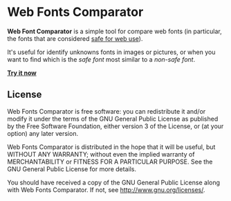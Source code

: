 Web Fonts Comparator
====================

**Web Font Comparator** is a simple tool for compare web fonts
(in particular, the fonts that are considered [safe for web use](http://www.w3schools.com/cssref/css_websafe_fonts.asp)).

It's useful for identify unknowns fonts in images or pictures, 
or when you want to find which is the _safe font_ most similar to a _non-safe font_.

**[Try it now](http://jfmdev.github.io/WebFontsComparator/)**

License
-------

Web Fonts Comparator is free software: you can redistribute it and/or modify
it under the terms of the GNU General Public License as published by
the Free Software Foundation, either version 3 of the License, or
(at your option) any later version.

Web Fonts Comparator is distributed in the hope that it will be useful,
but WITHOUT ANY WARRANTY; without even the implied warranty of
MERCHANTABILITY or FITNESS FOR A PARTICULAR PURPOSE. See the
GNU General Public License for more details.

You should have received a copy of the GNU General Public License
along with Web Fonts Comparator. If not, see <http://www.gnu.org/licenses/>.
